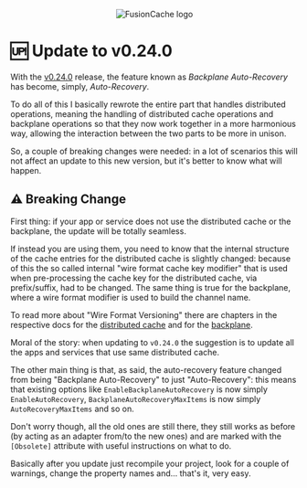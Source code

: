 <div align="center">

![FusionCache logo](logo-128x128.png)

</div>

# 🆙 Update to v0.24.0

With the [v0.24.0](https://github.com/ZiggyCreatures/FusionCache/releases/tag/v0.24.0) release, the feature known as *Backplane Auto-Recovery* has become, simply, *Auto-Recovery*.

To do all of this I basically rewrote the entire part that handles distributed operations, meaning the handling of distributed cache operations and backplane operations so that they now work together in a more harmonious way, allowing the interaction between the two parts to be more in unison.

So, a couple of breaking changes were needed: in a lot of scenarios this will not affect an update to this new version, but it's better to know what will happen.

## ⚠ Breaking Change

First thing: if your app or service does not use the distributed cache or the backplane, the update will be totally seamless.

If instead you are using them, you need to know that the internal structure of the cache entries for the distributed cache is slightly changed: because of this the so called internal "wire format cache key modifier" that is used when pre-processing the cache key for the distributed cache, via prefix/suffix, had to be changed. The same thing is true for the backplane, where a wire format modifier is used to build the channel name.

To read more about "Wire Format Versioning" there are chapters in the respective docs for the [distributed cache](CacheLevels.md) and for the [backplane](Backplane.md).

Moral of the story: when updating to `v0.24.0` the suggestion is to update all the apps and services that use same distributed cache.

The other main thing is that, as said, the auto-recovery feature changed from being "Backplane Auto-Recovery" to just "Auto-Recovery": this means that existing options like `EnableBackplaneAutoRecovery` is now simply `EnableAutoRecovery`, `BackplaneAutoRecoveryMaxItems` is now simply `AutoRecoveryMaxItems` and so on.

Don't worry though, all the old ones are still there, they still works as before (by acting as an adapter from/to the new ones) and are marked with the `[Obsolete]` attribute with useful instructions on what to do.

Basically after you update just recompile your project, look for a couple of warnings, change the property names and... that's it, very easy.